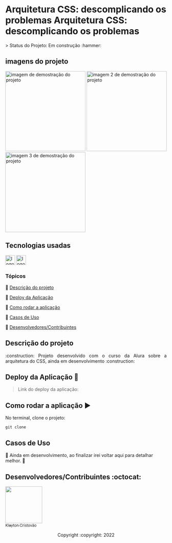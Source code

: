 <h1>Arquitetura CSS: descomplicando os problemas Arquitetura CSS: descomplicando os problemas</h1>
> Status do Projeto: Em construção :hammer:

## imagens do projeto

<div>
  <img src="" height="250" alt="imagem de demostração do projeto"  />
    <img src="" height="250" alt="imagem 2 de demostração do projeto "  />
    <img src="" height="250" alt="imagem 3 de demostração do projeto "  />    
</div>

## Tecnologias usadas

<div>
  <img src="https://img.shields.io/badge/HTML5-E34F26?style=for-the-badge&logo=html5&logoColor=white" height="30" alt="logotipo do HTML"  />
  <img src="https://img.shields.io/badge/CSS3-1572B6?style=for-the-badge&logo=css3&logoColor=white" height="30" alt="logotipo do CSS"  />
</div>

### Tópicos 

:small_blue_diamond: [Descrição do projeto](#descrição-do-projeto)

:small_blue_diamond: [Deploy da Aplicação](#deploy-da-aplicação-dash)

:small_blue_diamond: [Como rodar a aplicação](#como-rodar-a-aplica%C3%A7%C3%A3o-arrow_forward)

:small_blue_diamond: [Casos de Uso](#casos-de-uso)

:small_blue_diamond: [Desenvolvedores/Contribuintes](#desenvolvedorescontribuintes-octocat)


## Descrição do projeto 

<p align="justify">
  :construction: Projeto desenvolvido com o curso da Alura sobre a arquitetura do CSS, ainda em desenvolvimento :construction:
</p>

## Deploy da Aplicação :dash:

> Link do deploy da aplicação: 


## Como rodar a aplicação :arrow_forward:

No terminal, clone o projeto: 

```
git clone 
```

## Casos de Uso

:construction:  Ainda em desenvolvimento, ao finalizar irei voltar aqui para detalhar melhor.  :construction:



## Desenvolvedores/Contribuintes :octocat:

[<img src="https://github.com/kleytoncristovao.png" width=115><br><sub>Kleyton Cristovão</sub>](https://github.com/kleytoncristovao) 


<p align="center"> Copyright :copyright: 2022 </p>
